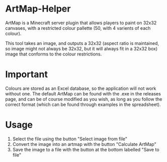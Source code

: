 # ArtMap-Helper

ArtMap is a Minecraft server plugin that allows players to paint on 32x32 canvases, with a restricted colour pallette (50, with 4 varients of each colour).

This tool takes an image, and outputs a 32x32 (aspect ratio is maintained, so image might not always be 32x32, but it will always fit in a 32x32 box) image that conforms to the colour restrictions.

# Important

Colours are stored as an Excel database, so the application will not work without one. The default ArtMap can be found with the .exe in the releases page, and can be of course modified as you wish, as long as you follow the correct format (which can be found through examples in the spreadsheet).

# Usage

1. Select the file using the button "Select image from file"
2. Convert the image into an artmap with the button "Calculate ArtMap"
3. Save the image to a file with the button at the bottom labelled "Save to file"
